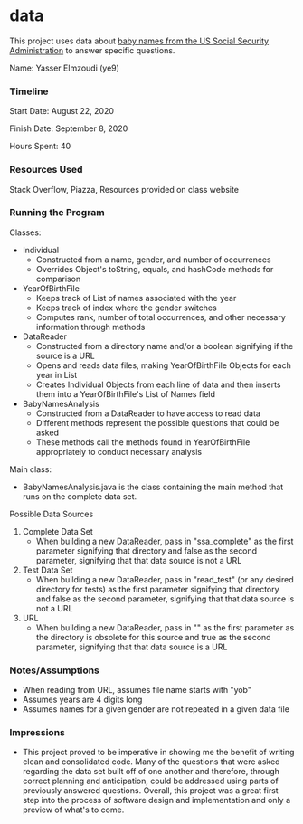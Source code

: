 data
====

This project uses data about [baby names from the US Social Security Administration](https://www.ssa.gov/oact/babynames/limits.html) to answer specific questions. 


Name: Yasser Elmzoudi (ye9)

### Timeline

Start Date: August 22, 2020

Finish Date: September 8, 2020

Hours Spent: 40

### Resources Used
Stack Overflow, Piazza, Resources provided on class website

### Running the Program
Classes:
- Individual
    - Constructed from a name, gender, and number of occurrences
    - Overrides Object's toString, equals, and hashCode methods for comparison
- YearOfBirthFile
    - Keeps track of List of names associated with the year
    - Keeps track of index where the gender switches
    - Computes rank, number of total occurrences, and other necessary information through methods
- DataReader
    - Constructed from a directory name and/or a boolean signifying if the source is a URL
    - Opens and reads data files, making YearOfBirthFile Objects for each year in List
    - Creates Individual Objects from each line of data and then inserts them into a YearOfBirthFile's List of Names field
- BabyNamesAnalysis
    - Constructed from a DataReader to have access to read data
    - Different methods represent the possible questions that could be asked
    - These methods call the methods found in YearOfBirthFile appropriately to conduct necessary analysis

Main class:
* BabyNamesAnalysis.java is the class containing the main method that runs on the complete data set.

Possible Data Sources
1. Complete Data Set
    - When building a new DataReader, pass in "ssa_complete" as the first parameter signifying that directory and false as the second parameter, signifying that that data source is not a URL 
1. Test Data Set
    - When building a new DataReader, pass in "read_test" (or any desired directory for tests) as the first parameter signifying that directory and false as the second parameter, signifying that that data source is not a URL 
1. URL
    - When building a new DataReader, pass in "" as the first parameter as the directory is obsolete for this source and true as the second parameter, signifying that that data source is a URL 


### Notes/Assumptions
* When reading from URL, assumes file name starts with "yob"
* Assumes years are 4 digits long
* Assumes names for a given gender are not repeated in a given data file

### Impressions
* This project proved to be imperative in showing me the benefit of writing clean and consolidated code. Many of the questions that were asked regarding the data set built off of one another and therefore, through correct planning and anticipation, could be addressed using parts of previously answered questions. Overall, this project was a great first step into the process of software design and implementation and only a preview of what's to come.

